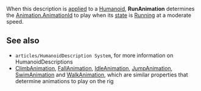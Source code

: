 When this description is [applied](https://developer.roblox.com/en-us/api-reference/function/Humanoid/ApplyDescription) to a [Humanoid](https://developer.roblox.com/en-us/api-reference/class/Humanoid), **RunAnimation** determines the [Animation.AnimationId](https://developer.roblox.com/en-us/api-reference/property/Animation/AnimationId) to play when its [state](https://developer.roblox.com/en-us/api-reference/function/Humanoid/GetState) is [Running](https://developer.roblox.com/en-us/api-reference/enum/HumanoidStateType) at a moderate speed.

See also
--------

*   `articles/HumanoidDescription System`, for more information on HumanoidDescriptions
*   [ClimbAnimation](https://developer.roblox.com/en-us/api-reference/property/HumanoidDescription/FallAnimation), [FallAnimation](https://developer.roblox.com/en-us/api-reference/property/HumanoidDescription/FallAnimation), [IdleAnimation](https://developer.roblox.com/en-us/api-reference/property/HumanoidDescription/IdleAnimation), [JumpAnimation](https://developer.roblox.com/en-us/api-reference/property/HumanoidDescription/JumpAnimation), [SwimAnimation](https://developer.roblox.com/en-us/api-reference/property/HumanoidDescription/SwimAnimation) and [WalkAnimation](https://developer.roblox.com/en-us/api-reference/property/HumanoidDescription/WalkAnimation), which are similar properties that determine animations to play on the rig
